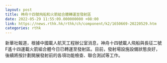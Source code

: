 ```yaml
---
layout: post
title: 神舟十四號飛船和火箭組合體轉運至發射區
date: 2022-05-29 11:55:09.000000000 +08:00
link: https://news.rthk.hk/rthk/ch/component/k2/1650669-20220529.htm
categories: rthk
---
```


新華社報道，根據中國載人航天工程辦公室消息，神舟十四號載人飛船與長征二號F遙十四運載火箭組合體今日已轉運至發射區。目前，發射場設施設備狀態良好，後續將按計劃開展發射前的各項功能檢查、聯合測試等工作。
